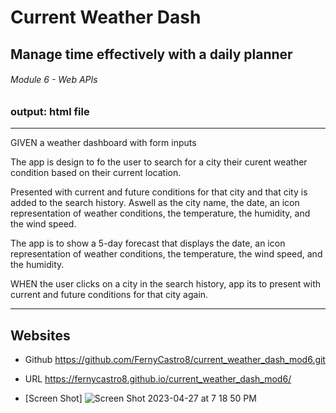 # Current Weather Dash

## Manage time effectively with a daily planner

###### Module 6 - Web APIs

### output: html file

---------------------------------------------------------------------

GIVEN a weather dashboard with form inputs

The app is design to fo the user to search for a city their curent weather condition based on their current location.

Presented with current and future conditions for that city and that city is added to the search history.
Aswell as the city name, the date, an icon representation of weather conditions, the temperature, the humidity, and the wind speed.

The app is to show a 5-day forecast that displays the date, an icon representation of weather conditions, the temperature, the wind speed, and the humidity.

WHEN the user clicks on a city in the search history, app its to present with current and future conditions for that city again.


---------------------------------------------------------------------

## Websites 

- Github
https://github.com/FernyCastro8/current_weather_dash_mod6.git


- URL
https://fernycastro8.github.io/current_weather_dash_mod6/


- [Screen Shot]
![Screen Shot 2023-04-27 at 7 18 50 PM](https://user-images.githubusercontent.com/124219457/235010712-d0d440ef-764f-46ba-a927-e705ffdb99cc.png)


